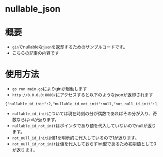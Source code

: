 # nullable_json

# 概要
- `gin`でnullableな`json`を返却するためのサンプルコードです。
- [こちらの記事の内容です](https://qiita.com/whisky-shusuky/items/a72627973beba36f90ca)

# 使用方法
- `go run main.go`によりginが起動します
- `http://0.0.0.0:8080/`にアクセスすると以下のようなjsonが返却されます

```
{"nullable_id_init":2,"nullable_id_not_init":null,"not_null_id_init":1,"not_null_id_not_init":0}
```

- `nullable_id_init`については現在時刻の分が偶数であればその分が入り、奇数ならばnilが返ります。
- `nullable_id_not_init`はポインタであり値を代入していないのでnullが返ります。
- `not_null_id_init`は値1を明示的に代入しているので1が返ります。
- `not_null_id_not_init`は値を代入しておらずint型であるため初期値として0が返ります。
